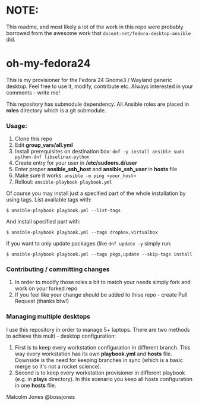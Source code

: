 # NOTE:
This readme, and most likely a lot of the work in this repo were probably borrowed from the awesome work that `docent-net/fedora-desktop-ansible` did.

# oh-my-fedora24

This is my provisioner for the Fedora 24 Gnome3 / Wayland
generic desktop. Feel free to use it, modify, contribute etc.
Always interested in your comments - write me!

This repository has submodule dependency. All Ansible roles are placed in **roles** directory
which is a git submodule.

### Usage: ###

1. Clone this repo
1. Edit **group_vars/all.yml**
1. Install prerequisites on destination box: `dnf -y install ansible sudo python-dnf libselinux-python`
1. Create entry for your user in **/etc/sudoers.d/user**
1. Enter proper **ansible_ssh_host** and **ansible_ssh_user** in **hosts** file
1. Make sure it works: `ansible -m ping <your_host>`
1. Rollout: `ansible-playbook playbook.yml`

Of course you may install just a specified part of the
whole installation by using tags. List available tags
with:

`$ ansible-playbook playbook.yml --list-tags`

 And install specified part with:

`$ ansible-playbook playbook.yml --tags dropbox,virtualbox`

If you want to only update packages (like `dnf update -y` simply run:

`$ ansible-playbook playbook.yml --tags pkgs,update --skip-tags install`

### Contributing / committing changes ###

1. In order to modify those roles a bit to match your needs simply fork and work on your forked repo
1. If you feel like your change should be added to thise repo - create Pull Request (thanks btw!)

### Managing multiple desktops ###

I use this repository in order to manage 5+ laptops. There are two methods to achieve this
multi - desktop configuration:

1. First is to keep every workstation configuration in different branch. This way every workstation
   has its own **playbook.yml** and **hosts** file. Downside is the need for keeping branches in sync
   (which is a basic merge so it's not a rocket science).
1. Second is to keep every workstation provisioner in different playbook (e.g. in **plays** directory).
   In this scenario you keep all hosts configuration in one **hosts** file.

Malcolm Jones
@bossjones
